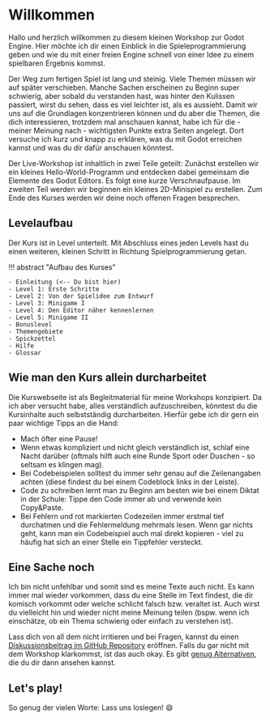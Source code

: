 # Willkommen

Hallo und herzlich willkommen zu diesem kleinen Workshop zur Godot Engine. Hier möchte ich dir einen Einblick in die Spieleprogrammierung geben und wie du mit einer freien Engine schnell von einer Idee zu einem spielbaren Ergebnis kommst.

Der Weg zum fertigen Spiel ist lang und steinig. Viele Themen müssen wir auf später verschieben. Manche Sachen erscheinen zu Beginn super schwierig, aber sobald du verstanden hast, was hinter den Kulissen passiert, wirst du sehen, dass es viel leichter ist, als es aussieht. Damit wir uns auf die Grundlagen konzentrieren können und du aber die Themen, die dich interessieren, trotzdem mal anschauen kannst, habe ich für die - meiner Meinung nach - wichtigsten Punkte extra Seiten angelegt. Dort versuche ich kurz und knapp zu erklären, was du mit Godot erreichen kannst und was du dir dafür anschauen könntest.

Der Live-Workshop ist inhaltlich in zwei Teile geteilt: Zunächst erstellen wir ein kleines Hello-World-Programm und entdecken dabei gemeinsam die Elemente des Godot Editors. Es folgt eine kurze Verschnaufpause. Im zweiten Teil werden wir beginnen ein kleines 2D-Minispiel zu erstellen. Zum Ende des Kurses werden wir deine noch offenen Fragen besprechen.

## Levelaufbau

Der Kurs ist in Level unterteilt. Mit Abschluss eines jeden Levels hast du einen weiteren, kleinen Schritt in Richtung Spielprogrammierung getan.

!!! abstract "Aufbau des Kurses"

    - Einleitung (<-- Du bist hier)
    - Level 1: Erste Schritte
    - Level 2: Von der Spielidee zum Entwurf
    - Level 3: Minigame I
    - Level 4: Den Editor näher kennenlernen
    - Level 5: Minigame II
    - Bonuslevel
    - Themengebiete
    - Spickzettel
    - Hilfe
    - Glossar

## Wie man den Kurs allein durcharbeitet

Die Kurswebseite ist als Begleitmaterial für meine Workshops konzipiert. Da ich aber versucht habe, alles verständlich aufzuschreiben, könntest du die Kursinhalte auch selbstständig durcharbeiten. Hierfür gebe ich dir gern ein paar wichtige Tipps an die Hand:

- Mach öfter eine Pause!
- Wenn etwas kompliziert und nicht gleich verständlich ist, schlaf eine Nacht darüber
(oftmals hilft auch eine Runde Sport oder Duschen - so seltsam es klingen mag).
- Bei Codebeispielen solltest du immer sehr genau auf die Zeilenangaben achten (diese findest du bei einem Codeblock links in der Leiste).
- Code zu schreiben lernt man zu Beginn am besten wie bei einem Diktat in der Schule: Tippe den Code immer ab und verwende kein Copy&Paste.
- Bei Fehlern und rot markierten Codezeilen immer erstmal tief durchatmen und die Fehlermeldung mehrmals lesen. Wenn gar nichts geht, kann man ein Codebeispiel auch mal direkt kopieren - viel zu häufig hat sich an einer Stelle ein Tippfehler versteckt.

## Eine Sache noch

Ich bin nicht unfehlbar und somit sind es meine Texte auch nicht. Es kann immer mal wieder vorkommen, dass du eine Stelle im Text findest, die dir komisch vorkommt oder welche schlicht falsch bzw. veraltet ist. Auch wirst du vielleicht hin und wieder nicht meine Meinung teilen (bspw. wenn ich einschätze, ob ein Thema schwierig oder einfach zu verstehen ist).

Lass dich von all dem nicht irritieren und bei Fragen, kannst du einen [Diskussionsbeitrag im GitHub Repository](https://github.com/pwab/godot-clt-workshop/discussions) eröffnen. Falls du gar nicht mit dem Workshop klarkommst, ist das auch okay. Es gibt [genug Alternativen](../help.md), die du dir dann ansehen kannst.

## Let's play!

So genug der vielen Worte: Lass uns loslegen! :smile: